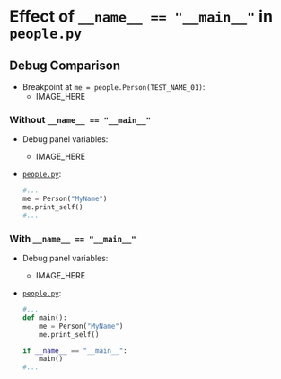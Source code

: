 # Effect of `__name__ == "__main__"` in `people.py`

## Debug Comparison

* Breakpoint at `me = people.Person(TEST_NAME_01)`:
  * IMAGE_HERE

### Without `__name__ == "__main__"`

* Debug panel variables:
  * IMAGE_HERE

* [`people.py`](../people.py):

  ```python
  #...
  me = Person("MyName")
  me.print_self()
  #...
  ```

### With `__name__ == "__main__"`

* Debug panel variables:
  * IMAGE_HERE

* [`people.py`](../people.py):

  ```python
  #...
  def main():
      me = Person("MyName")
      me.print_self()

  if __name__ == "__main__":
      main()
  #...
  ```
